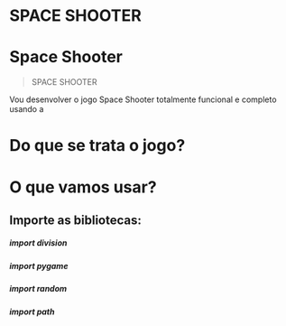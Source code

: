 # **SPACE SHOOTER**
# Space Shooter
> SPACE SHOOTER

Vou desenvolver o jogo Space Shooter totalmente funcional e completo usando a

# Do que se trata o jogo?



# O que vamos usar?



## Importe as bibliotecas:

##### import division

##### import pygame

##### import random

##### import path
